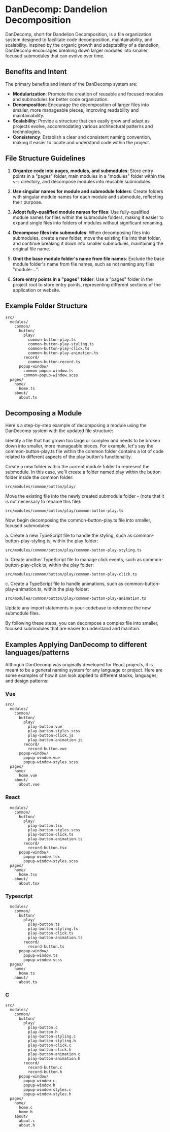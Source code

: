 # DanDecomp: Dandelion Decomposition

DanDecomp, short for Dandelion Decomposition, is a file organization system designed to facilitate code decomposition, maintainability, and scalability. Inspired by the organic growth and adaptability of a dandelion, DanDecomp encourages breaking down larger modules into smaller, focused submodules that can evolve over time.

## Benefits and Intent

The primary benefits and intent of the DanDecomp system are:

- **Modularization**: Promote the creation of reusable and focused modules and submodules for better code organization.
- **Decomposition**: Encourage the decomposition of larger files into smaller, more manageable pieces, improving readability and maintainability.
- **Scalability**: Provide a structure that can easily grow and adapt as projects evolve, accommodating various architectural patterns and technologies.
- **Consistency**: Establish a clear and consistent naming convention, making it easier to locate and understand code within the project.

## File Structure Guidelines

1. **Organize code into pages, modules, and submodules**: Store entry points in a "pages" folder, main modules in a "modules" folder within the `src` directory, and decompose modules into reusable submodules.

2. **Use singular names for module and submodule folders**: Create folders with singular module names for each module and submodule, reflecting their purpose.

3. **Adopt fully-qualified module names for files**: Use fully-qualified module names for files within the submodule folders, making it easier to expand single files into folders of modules without significant renaming.

4. **Decompose files into submodules**: When decomposing files into submodules, create a new folder, move the existing file into that folder, and continue breaking it down into smaller submodules, maintaining the original file name.

5. **Omit the base module folder's name from file names**: Exclude the base module folder's name from file names, such as not naming any files "module-...".

6. **Store entry points in a "pages" folder**: Use a "pages" folder in the project root to store entry points, representing different sections of the application or website.

## Example Folder Structure
```
src/
  modules/
    common/
      button/
        play/
          common-button-play.ts
          common-button-play-styling.ts
          common-button-play-click.ts
          common-button-play-animation.ts
        record/
          common-button-record.ts
      popup-window/
        common-popup-window.ts
        common-popup-window.scss
  pages/
    home/
      home.ts
    about/
      about.ts

```


## Decomposing a Module

Here's a step-by-step example of decomposing a module using the DanDecomp system with the updated file structure:

Identify a file that has grown too large or complex and needs to be broken down into smaller, more manageable pieces. For example, let's say the common-button-play.ts file within the common folder contains a lot of code related to different aspects of the play button's functionality.

Create a new folder within the current module folder to represent the submodule. In this case, we'll create a folder named play within the button folder inside the common folder:

```
src/modules/common/button/play/
```
Move the existing file into the newly created submodule folder - (note that it is not necessary to rename this file):

```
src/modules/common/button/play/common-button-play.ts
```
Now, begin decomposing the common-button-play.ts file into smaller, focused submodules:

a. Create a new TypeScript file to handle the styling, such as common-button-play-styling.ts, within the play folder:

   ```
   src/modules/common/button/play/common-button-play-styling.ts
   ```
b. Create another TypeScript file to manage click events, such as common-button-play-click.ts, within the play folder:

   ```
   src/modules/common/button/play/common-button-play-click.ts
   ```
c. Create a TypeScript file to handle animations, such as common-button-play-animation.ts, within the play folder:

   ```
   src/modules/common/button/play/common-button-play-animation.ts
   ```
Update any import statements in your codebase to reference the new submodule files.

By following these steps, you can decompose a complex file into smaller, focused submodules that are easier to understand and maintain.


## Examples Applying DanDecomp to different languages/patterns
Althoguh DanDecomp was originally developed for React projects, it is meant to be a general naming system for any language or project. Here are some examples of how it can look applied to different stacks, languages, and design patterns:

### Vue
```
src/
  modules/
    common/
      button/
        play/
          play-button.vue
          play-button-styles.scss
          play-button-click.js
          play-button-animation.js
        record/
          record-button.vue
      popup-window/
        popup-window.vue
        popup-window-styles.scss
  pages/
    home/
      home.vue
    about/
      about.vue
```

### React
```src/
  modules/
    common/
      button/
        play/
          play-button.tsx
          play-button-styles.scss
          play-button-click.ts
          play-button-animation.ts
        record/
          record-button.tsx
      popup-window/
        popup-window.tsx
        popup-window-styles.scss
  pages/
    home/
      home.tsx
    about/
      about.tsx
```

### Typescript
```src/
  modules/
    common/
      button/
        play/
          play-button.ts
          play-button-styling.ts
          play-button-click.ts
          play-button-animation.ts
        record/
          record-button.ts
      popup-window/
        popup-window.ts
        popup-window.scss
  pages/
    home/
      home.ts
    about/
      about.ts
```

### C
```
src/
  modules/
    common/
      button/
        play/
          play-button.c
          play-button.h
          play-button-styling.c
          play-button-styling.h
          play-button-click.c
          play-button-click.h
          play-button-animation.c
          play-button-animation.h
        record/
          record-button.c
          record-button.h
      popup-window/
        popup-window.c
        popup-window.h
        popup-window-styles.c
        popup-window-styles.h
  pages/
    home/
      home.c
      home.h
    about/
      about.c
      about.h
```
